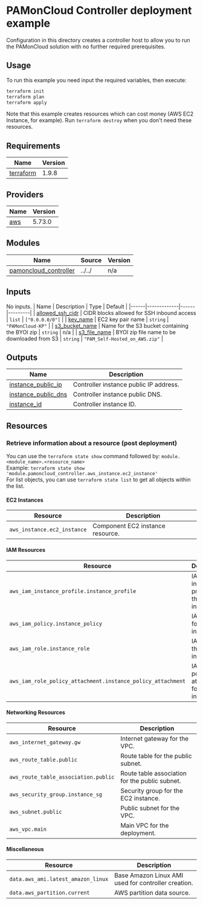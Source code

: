# PAMonCloud Controller deployment example

Configuration in this directory creates a controller host to allow you to run the PAMonCloud solution with no further required prerequisites.

## Usage

To run this example you need input the required variables, then execute:

```bash
terraform init
terraform plan
terraform apply
```

Note that this example creates resources which can cost money (AWS EC2 Instance, for example). Run `terraform destroy` when you don't need these resources.

<!-- BEGIN_TF_DOCS -->
## Requirements

| Name | Version |
|------|---------|
| <a name="requirement_terraform"></a> [terraform](https://github.com/hashicorp/terraform) | 1.9.8 |

## Providers

| Name | Version |
|------|---------|
| <a name="provider_aws"></a> [aws](https://github.com/hashicorp/terraform-provider-aws) | 5.73.0 |

## Modules

| Name | Source | Version |
|------|--------|---------|
| <a name="module_pamoncloud_controller"></a> [pamoncloud_controller](/) | ../../ | n/a |

## Inputs

No inputs.
| Name | Description | Type | Default |
|------|-------------|------|---------|
| <a name="input_allowed_ssh_cidr"></a> [allowed\_ssh\_cidr](#input\_allowed\_ssh\_cidr) | CIDR blocks allowed for SSH inbound access | `list` | `["0.0.0.0/0"]` |
| <a name="input_key_name"></a> [key\_name](#input\_key\_name) | EC2 key pair name | `string` | `"PAMonCloud-KP"` |
| <a name="input_s3_bucket_name"></a> [s3\_bucket\_name](#input\_s3\_bucket\_name) | Name for the S3 bucket containing the BYOI zip | `string` | n/a |
| <a name="input_s3_file_name"></a> [s3\_file\_name](#input\_s3\_file\_name) | BYOI zip file name to be downloaded from S3 | `string` | `"PAM_Self-Hosted_on_AWS.zip"` |

## Outputs

| Name | Description |
|------|-------------|
| <a name="output_instance_public_ip"></a> [instance\_public\_ip](#output\_instance\_public\_ip) | Controller instance public IP address. |
| <a name="output_instance_public_dns"></a> [instance\_public\_dns](#output\_instance\_public\_dns) | Controller instance public DNS. |
| <a name="output_instance_id"></a> [instance\_id](#output\_instance\_id) | Controller instance ID. |

## Resources

### Retrieve information about a resource (post deployment)
You can use the `terraform state show` command followed by: `module.<module_name>.<resource_name>`  
Example: `terraform state show 'module.pamoncloud_controller.aws_instance.ec2_instance'`  
For list objects, you can use `terraform state list` to get all objects within the list.

#### **EC2 Instances**
| Resource                              | Description                                    |
|---------------------------------------|------------------------------------------------|
| `aws_instance.ec2_instance`           | Component EC2 instance resource.               |

#### **IAM Resources**
| Resource                                                    | Description                                                 |
|-------------------------------------------------------------|-------------------------------------------------------------|
| `aws_iam_instance_profile.instance_profile`                 | IAM instance profile for the EC2 instance.                  |
| `aws_iam_policy.instance_policy`                            | IAM policy for the EC2 instance.                            |
| `aws_iam_role.instance_role`                                | IAM role for the EC2 instance.                              |
| `aws_iam_role_policy_attachment.instance_policy_attachment` | IAM role policy attachment for the EC2 instance.            |

#### **Networking Resources**
| Resource                                          | Description                                                 |
|---------------------------------------------------|-------------------------------------------------------------|
| `aws_internet_gateway.gw`                         | Internet gateway for the VPC.                               |
| `aws_route_table.public`                          | Route table for the public subnet.                          |
| `aws_route_table_association.public`              | Route table association for the public subnet.              |
| `aws_security_group.instance_sg`                  | Security group for the EC2 instance.                        |
| `aws_subnet.public`                               | Public subnet for the VPC.                                  |
| `aws_vpc.main`                                    | Main VPC for the deployment.                                |

#### **Miscellaneous**
| Resource                                          | Description                                                 |
|---------------------------------------------------|-------------------------------------------------------------|
| `data.aws_ami.latest_amazon_linux`                | Base Amazon Linux AMI used for controller creation.         |
| `data.aws_partition.current`                      | AWS partition data source.                                  |

<!-- END_TF_DOCS -->